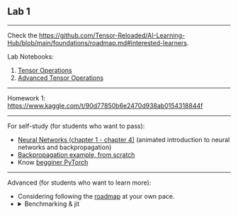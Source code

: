 ## Lab 1

***
Check the https://github.com/Tensor-Reloaded/AI-Learning-Hub/blob/main/foundations/roadmap.md#interested-learners.

Lab Notebooks:
1. [Tensor Operations](https://github.com/Tensor-Reloaded/AI-Learning-Hub/blob/main/resources/beginner_pytorch/00_tensor_operations.ipynb)
2. [Advanced Tensor Operations](https://colab.research.google.com/github/Tensor-Reloaded/AI-Learning-Hub/blob/main/resources/advanced_pytorch/AdvancedTensorOperations.ipynb)

***
Homework 1: https://www.kaggle.com/t/90d77850b6e2470d938ab0154318844f

***

For self-study (for students who want to pass):
* [Neural Networks (chapter 1 - chapter 4)](https://www.youtube.com/playlist?list=PLZHQObOWTQDNU6R1_67000Dx_ZCJB-3pi) (animated introduction to neural networks and backpropagation)
* [Backpropagation example, from scratch](https://drive.google.com/file/d/11pFnI-NvGjAPgBb2nZKVj2dtE3dVI8qe/view)
* Know [begginer PyTorch](https://github.com/Tensor-Reloaded/AI-Learning-Hub/tree/main/resources/beginner_pytorch)
***

Advanced (for students who want to learn more):
* Considering following the [roadmap](https://github.com/Tensor-Reloaded/AI-Learning-Hub/blob/main/foundations/roadmap.md) at your own pace.
* <details><summary>Benchmarking & jit</summary><ul>
  <li> Advanced Benchmarking in PyTorch: https://pytorch.org/tutorials/recipes/recipes/benchmark.html </li>
  <li> TorchScript (PyTorch jit): https://pytorch.org/docs/stable/jit.html </li>
  <li> PyTorch jit trace: https://pytorch.org/docs/stable/generated/torch.jit.trace.html </li>
  <li> PyTorch jit script: https://pytorch.org/docs/stable/generated/torch.jit.script.html#torch.jit.script </li>
  <li> PyTorch compile: https://pytorch.org/tutorials/intermediate/torch_compile_tutorial.html 
  <ul> <li> `torch.compile` does not work on Windows systems! </li></ul>
  </li>
  <li>PyTorch compile deep dive: https://pytorch.org/docs/stable/torch.compiler_dynamo_deepdive.html </li>
</ul></details>
